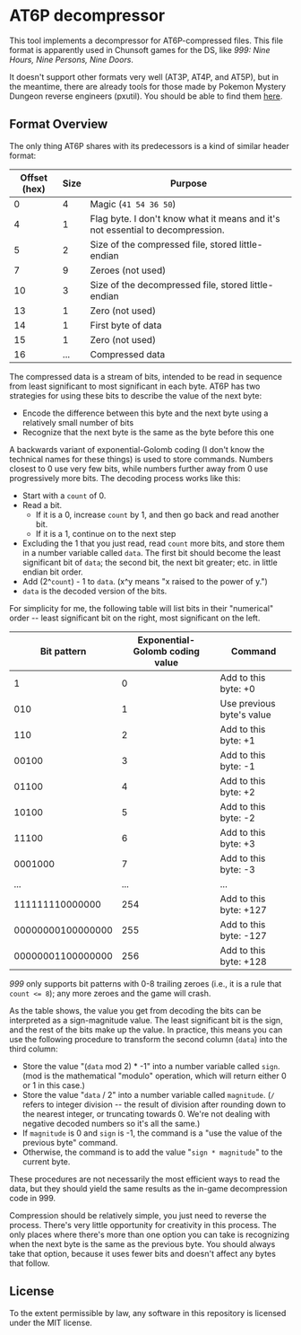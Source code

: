 # AT6P decompressor

This tool implements a decompressor for AT6P-compressed files. This file format is apparently used
in Chunsoft games for the DS, like *999: Nine Hours, Nine Persons, Nine Doors*.

It doesn't support other formats very well (AT3P, AT4P, and AT5P), but in the meantime, there are
already tools for those made by Pokemon Mystery Dungeon reverse engineers (pxutil). You should be
able to find them [here](https://github.com/PsyCommando/ppmdu_2).

## Format Overview

The only thing AT6P shares with its predecessors is a kind of similar header format:

|Offset (hex)|Size|Purpose|
|-|-|-|
|0|4|Magic (`41 54 36 50`)|
|4|1|Flag byte. I don't know what it means and it's not essential to decompression.|
|5|2|Size of the compressed file, stored little-endian|
|7|9|Zeroes (not used)|
|10|3|Size of the decompressed file, stored little-endian|
|13|1|Zero (not used)|
|14|1|First byte of data|
|15|1|Zero (not used)|
|16|...|Compressed data|

The compressed data is a stream of bits, intended to be read in sequence from least significant to
most significant in each byte. AT6P has two strategies for using these bits to describe the value of
the next byte:

* Encode the difference between this byte and the next byte using a relatively small number of bits
* Recognize that the next byte is the same as the byte before this one

A backwards variant of exponential-Golomb coding (I don't know the technical names for these things)
is used to store commands. Numbers closest to 0 use very few bits, while numbers further away from 0
use progressively more bits. The decoding process works like this:

* Start with a `count` of 0.
* Read a bit.
    * If it is a 0, increase `count` by 1, and then go back and read another bit.
    * If it is a 1, continue on to the next step
* Excluding the 1 that you just read, read `count` more bits, and store them in a number variable
  called `data`. The first bit should become the least significant bit of `data`; the second bit,
  the next bit greater; etc. in little endian bit order.
* Add (2\^`count`) - 1 to `data`. (x\^y means "x raised to the power of y.")
* `data` is the decoded version of the bits.

For simplicity for me, the following table will list bits in their
"numerical" order -- least significant bit on the right, most significant on the left.

|Bit pattern|Exponential-Golomb coding value|Command|
|-|-|-|
|1|0|Add to this byte: +0|
|010|1|Use previous byte's value|
|110|2|Add to this byte: +1|
|00100|3|Add to this byte: -1|
|01100|4|Add to this byte: +2|
|10100|5|Add to this byte: -2|
|11100|6|Add to this byte: +3|
|0001000|7|Add to this byte: -3|
|...|...|...|
|111111110000000|254|Add to this byte: +127|
|00000000100000000|255|Add to this byte: -127|
|00000001100000000|256|Add to this byte: +128|

*999* only supports bit patterns with 0-8 trailing zeroes (i.e., it is a rule that `count <= 8`);
any more zeroes and the game will crash.

As the table shows, the value you get from decoding the bits can be interpreted as a sign-magnitude
value. The least significant bit is the sign, and the rest of the bits make up the value. In
practice, this means you can use the following procedure to transform the second column (`data`)
into the third column:

* Store the value "(`data` mod 2) \* -1" into a number variable called `sign`. (mod is the
  mathematical "modulo" operation, which will return either 0 or 1 in this case.)
* Store the value "`data` / 2" into a number variable called `magnitude`. (`/` refers to integer
  division -- the result of division after rounding down to the nearest integer, or truncating
  towards 0. We're not dealing with negative decoded numbers so it's all the same.)
* If `magnitude` is 0 and `sign` is -1, the command is a "use the value of the previous byte"
  command.
* Otherwise, the command is to add the value "`sign * magnitude`" to the current byte.

These procedures are not necessarily the most efficient ways to read the data, but they should yield
the same results as the in-game decompression code in 999.

Compression should be relatively simple, you just need to reverse the process. There's very little
opportunity for creativity in this process. The only places where there's more than one option you
can take is recognizing when the next byte is the same as the previous byte. You should always
take that option, because it uses fewer bits and doesn't affect any bytes that follow.

## License

To the extent permissible by law, any software in this repository is licensed under the MIT license.
